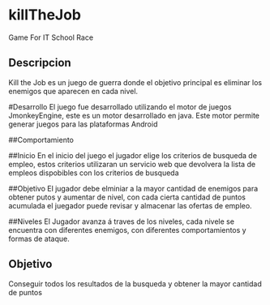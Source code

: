 killTheJob
==========

Game For IT School Race

Descripcion
------------

Kill the Job es un juego de guerra donde el objetivo principal es eliminar los enemigos que aparecen en cada nivel.

#Desarrollo
El juego fue desarrollado utilizando el motor de juegos JmonkeyEngine, este es un motor desarrollado en java. Este motor permite generar juegos para las plataformas Android

##Comportamiento

##Inicio
En el inicio del juego el jugador elige los criterios de busqueda de empleo, estos criterios utilizaran un servicio web que devolvera la lista de empleos dispobibles con los criterios de busqueda

##Objetivo
El jugador debe elminiar a la mayor cantidad de enemigos para obtener putos y aumentar de nivel, con cada cierta cantidad de puntos acumulada el juegador puede revisar y almacenar las ofertas de empleo.

##Niveles
El Jugador avanza á traves de los niveles, cada nivele se encuentra con diferentes enemigos, con diferentes comportamientos y formas de ataque.

Objetivo
--------
Conseguir todos los resultados de la busqueda y obtener la mayor cantidad de puntos 
